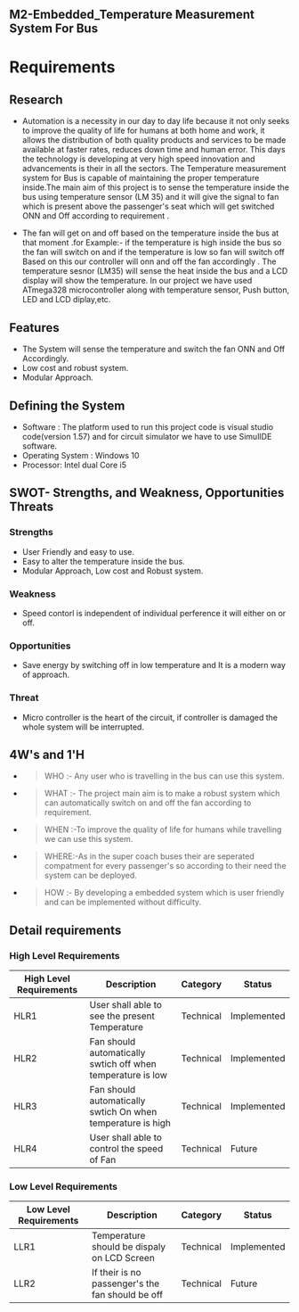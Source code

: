 ## M2-Embedded_Temperature Measurement System For Bus

# Requirements

## Research
-  Automation is a necessity in our day to day life  because it not only seeks to improve the quality of life for humans at both home and work, it allows the distribution of both quality products and services to be made available at faster rates, reduces down time and human error. This days the technology is developing at very high speed innovation and advancements is their in all the sectors. The Temperature measurement system for Bus is capable of maintaining the proper temperature inside.The main aim of this project is to sense the temperature inside the bus  using temperature sensor (LM 35) and it will give the signal to fan which is present above the passenger's seat which will get switched ONN and Off according to requirement .

- The fan will get on and off based on the temperature inside the bus at that moment .for Example:- if the temperature is high  inside the bus so the fan will switch on and if the temperature is low so fan will switch off Based on this our controller will onn and off the fan accordingly . The temperature sesnor (LM35) will sense the heat inside the bus and a LCD display will show the temperature. In our project we have used ATmega328 microcontroller along with temperature sensor, Push button, LED and LCD diplay,etc.

## Features
- The System will sense the temperature and switch the fan ONN and Off Accordingly.
- Low cost and robust system.
- Modular Approach.

## Defining the System
- Software :  The platform  used to run  this project code is visual studio code(version 1.57) and for circuit simulator we have to use SimulIDE software.
- Operating System :  Windows 10
- Processor: Intel dual Core i5

## SWOT- Strengths, and Weakness, Opportunities Threats

### Strengths
- User Friendly and easy to use.
- Easy to alter the temperature inside the bus.
- Modular Approach, Low cost and Robust system.

### Weakness
- Speed contorl is independent of individual perference it will either on or off.
### Opportunities
- Save energy by switching off  in low temperature and It is a modern way of approach.
### Threat
- Micro controller is the heart of the circuit, if controller is damaged the whole system will be interrupted.

## 4W's and 1'H
- > WHO :- Any user who is travelling in the  bus can use this system.
- > WHAT :- The project main aim is to make a robust system which can automatically switch on and off the fan according to requirement.
- > WHEN :-To improve the quality of life for humans while travelling we can use this system. 
- > WHERE:-As in the super coach buses their are seperated compatment for every passenger's so according to their need the system can be deployed.
- > HOW :- By developing a embedded system which is user friendly and can be implemented without difficulty.
## Detail requirements

### High Level Requirements
| High Level Requirements      | Description |Category |Status|
| ----------- | ----------- | ----------- | ----------- |
| HLR1      | User shall able to see the present Temperature |Technical |Implemented|
| HLR2   | Fan should automatically swtich off when temperature is low |Technical |Implemented|
| HLR3  | Fan should automatically swtich On when temperature is high| Technical|Implemented| 
| HLR4   | User shall able to control the speed of Fan| Technical|Future|

### Low Level Requirements
| Low Level Requirements      | Description|Category |Status|
| ----------- | ----------- |----------- |----------- |
| LLR1      |  Temperature should be dispaly on LCD Screen    |Technical|Implemented|
| LLR2   |If their is no passenger's the fan should be off| Technical|Future|




